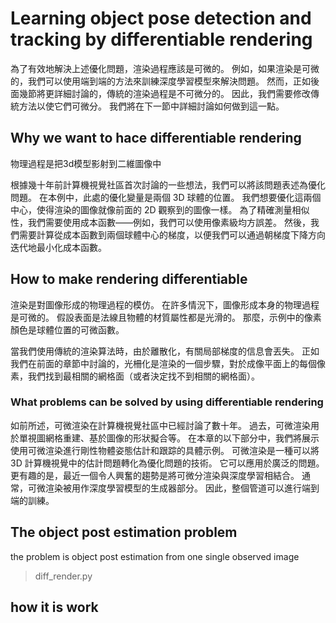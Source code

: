 # Learning object pose detection and tracking by differentiable rendering 
為了有效地解決上述優化問題，渲染過程應該是可微的。 例如，如果渲染是可微的，我們可以使用端到端的方法來訓練深度學習模型來解決問題。 然而，正如後面幾節將更詳細討論的，傳統的渲染過程是不可微分的。 因此，我們需要修改傳統方法以使它們可微分。 我們將在下一節中詳細討論如何做到這一點。

## Why we want to hace differentiable rendering 
物理過程是把3d模型影射到二維圖像中

根據幾十年前計算機視覺社區首次討論的一些想法，我們可以將該問題表述為優化問題。 在本例中，此處的優化變量是兩個 3D 球體的位置。 我們想要優化這兩個中心，使得渲染的圖像就像前面的 2D 觀察到的圖像一樣。 為了精確測量相似性，我們需要使用成本函數——例如，我們可以使用像素級均方誤差。 然後，我們需要計算從成本函數到兩個球體中心的梯度，以便我們可以通過朝梯度下降方向迭代地最小化成本函數。


## How to make rendering differentiable 
渲染是對圖像形成的物理過程的模仿。 在許多情況下，圖像形成本身的物理過程是可微的。 假設表面是法線且物體的材質屬性都是光滑的。 那麼，示例中的像素顏色是球體位置的可微函數。


當我們使用傳統的渲染算法時，由於離散化，有關局部梯度的信息會丟失。 正如我們在前面的章節中討論的，光柵化是渲染的一個步驟，對於成像平面上的每個像素，我們找到最相關的網格面（或者決定找不到相關的網格面）。


### What problems can be solved by using differentiable rendering 
如前所述，可微渲染在計算機視覺社區中已經討論了數十年。 過去，可微渲染用於單視圖網格重建、基於圖像的形狀擬合等。 在本章的以下部分中，我們將展示使用可微渲染進行剛性物體姿態估計和跟踪的具體示例。
可微渲染是一種可以將 3D 計算機視覺中的估計問題轉化為優化問題的技術。 它可以應用於廣泛的問題。 更有趣的是，最近一個令人興奮的趨勢是將可微分渲染與深度學習相結合。 通常，可微渲染被用作深度學習模型的生成器部分。 因此，整個管道可以進行端到端的訓練。

## The object post estimation problem
the problem is object post estimation from one single observed image 
> diff_render.py
## how it is work 
